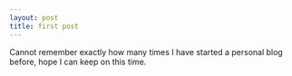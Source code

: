 ```yaml
---
layout: post
title: first post
---
```


Cannot remember exactly how many times I have started a personal blog before, hope I can keep on this time.

